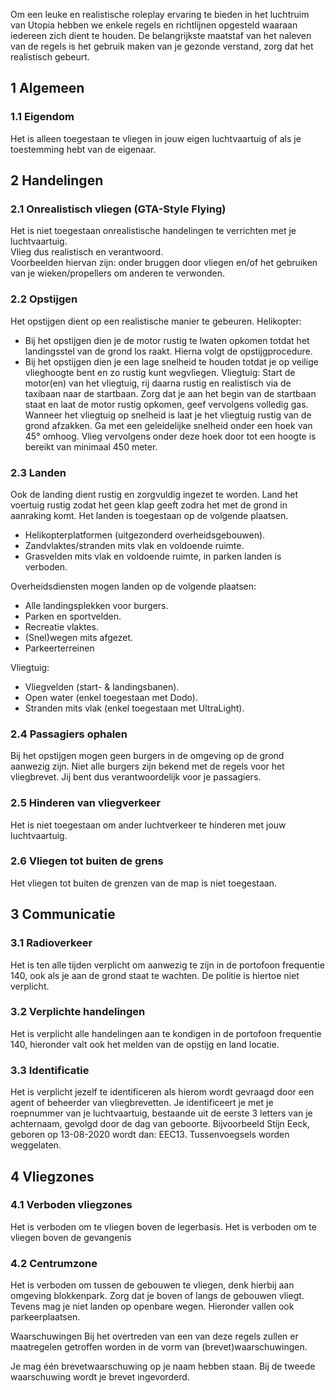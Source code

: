 Om een leuke en realistische roleplay ervaring te bieden in het luchtruim van Utopia hebben we enkele regels en richtlijnen opgesteld waaraan iedereen zich dient te houden.
De belangrijkste maatstaf van het naleven van de regels is het gebruik maken van je gezonde verstand, zorg dat het realistisch gebeurt.

## 1 Algemeen

### 1.1 Eigendom

Het is alleen toegestaan te vliegen in jouw eigen luchtvaartuig of als je toestemming hebt van de eigenaar.

## 2 Handelingen

### 2.1 Onrealistisch vliegen (GTA-Style Flying)

Het is niet toegestaan onrealistische handelingen te verrichten met je luchtvaartuig.<br>
Vlieg dus realistisch en verantwoord.<br>
Voorbeelden hiervan zijn: onder bruggen door vliegen en/of het gebruiken van je wieken/propellers om anderen te verwonden.

### 2.2 Opstijgen

Het opstijgen dient op een realistische manier te gebeuren. 
Helikopter: 
- Bij het opstijgen dien je de motor rustig te lwaten opkomen totdat het landingsstel van de grond los raakt. Hierna volgt de opstijgprocedure.
- Bij het opstijgen dien je een lage snelheid te houden totdat je op veilige vlieghoogte bent en zo rustig kunt wegvliegen.
Vliegtuig:
Start de motor(en) van het vliegtuig, rij daarna rustig en realistisch via de taxibaan naar de startbaan.
Zorg dat je aan het begin van de startbaan staat en laat de motor rustig opkomen, geef vervolgens volledig gas.
Wanneer het vliegtuig op snelheid is laat je het vliegtuig rustig van de grond afzakken.
Ga met een geleidelijke snelheid onder een hoek van 45° omhoog.
Vlieg vervolgens onder deze hoek door tot een hoogte is bereikt van minimaal 450 meter. 

### 2.3 Landen

Ook de landing dient rustig en zorgvuldig ingezet te worden.
Land het voertuig rustig zodat het geen klap geeft zodra het met de grond in aanraking komt.
Het landen is toegestaan op de volgende plaatsen.
- Helikopterplatformen (uitgezonderd overheidsgebouwen).
- Zandvlaktes/stranden mits vlak en voldoende ruimte.
- Grasvelden mits vlak en voldoende ruimte, in parken landen is verboden.

Overheidsdiensten mogen landen op de volgende plaatsen:
- Alle landingsplekken voor burgers.
- Parken en sportvelden.
- Recreatie vlaktes.
- (Snel)wegen mits afgezet.
- Parkeerterreinen

Vliegtuig:
- Vliegvelden (start- & landingsbanen).
- Open water (enkel toegestaan met Dodo).
- Stranden mits vlak (enkel toegestaan met UltraLight).

### 2.4 Passagiers ophalen

Bij het opstijgen mogen geen burgers in de omgeving op de grond aanwezig zijn.
Niet alle burgers zijn bekend met de regels voor het vliegbrevet.
Jij bent dus verantwoordelijk voor je passagiers.

### 2.5 Hinderen van vliegverkeer

Het is niet toegestaan om ander luchtverkeer te hinderen met jouw luchtvaartuig. 

### 2.6 Vliegen tot buiten de grens

Het vliegen tot buiten de grenzen van de map is niet toegestaan.

## 3 Communicatie

### 3.1 Radioverkeer

Het is ten alle tijden verplicht om aanwezig te zijn in de portofoon frequentie 140, ook als je aan de grond staat te wachten.
De politie is hiertoe niet verplicht.

### 3.2 Verplichte handelingen

Het is verplicht alle handelingen aan te kondigen in de portofoon frequentie 140, hieronder valt ook het melden van de opstijg en land locatie. 

### 3.3 Identificatie

Het is verplicht jezelf te identificeren als hierom wordt gevraagd door een agent of beheerder van vliegbrevetten.
Je identificeert je met je roepnummer van je luchtvaartuig, bestaande uit de eerste 3 letters van je achternaam, gevolgd door de dag van geboorte.
Bijvoorbeeld Stijn Eeck, geboren op 13-08-2020 wordt dan: EEC13. Tussenvoegsels worden weggelaten. 

## 4 Vliegzones

### 4.1 Verboden vliegzones

Het is verboden om te vliegen boven de legerbasis.
Het is verboden om te vliegen boven de gevangenis

### 4.2 Centrumzone

Het is verboden om tussen de gebouwen te vliegen, denk hierbij aan omgeving blokkenpark.
Zorg dat je boven of langs de gebouwen vliegt.
Tevens mag je niet landen op openbare wegen.
Hieronder vallen ook parkeerplaatsen.

Waarschuwingen
Bij het overtreden van een van deze regels zullen er maatregelen getroffen worden in de vorm van (brevet)waarschuwingen. 

Je mag één brevetwaarschuwing op je naam hebben staan. Bij de tweede waarschuwing wordt je brevet ingevorderd. 